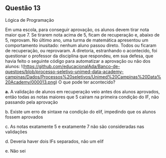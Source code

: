 

## Questão 13
Lógica de Programação

Em uma escola, para conseguir aprovação, os alunos devem tirar nota maior que 7. Se tirarem nota acima de 5, ficam de recuperação e, abaixo de 5, reprovam.
No último ano, uma turma de matemática apresentou um comportamento inusitado: nenhum aluno passou direto. Todos ou ficaram de recuperação, ou reprovaram.
A diretoria, estranhando o acontecido, foi questionar o professor da disciplina que respondeu, em sua defesa, que havia feito o seguinte código para automatizar a aprovação ou não dos alunos:
!(https://github.com/educacionalAda/Banco-de-questoes/blob/processo-seletivo-unimed-data-academy-campinas/Dados/Processos%20seletivos/Unimed%20Campinas%20Data%20Academy/000013.png)
O que pode ter acontecido?

**a.** A validação de alunos em recuperação veio antes dos alunos aprovados, então todas as notas maiores que 5 caíram na primeira condição do IF, não passando pela aprovação

b. Existe um erro de sintaxe na condição do elif, impedindo que os alunos fossem aprovados

c. As notas exatamente 5 e exatamente 7 não são consideradas nas validações

d. Deveria haver dois IFs separados, não um elif

e. Não sei



